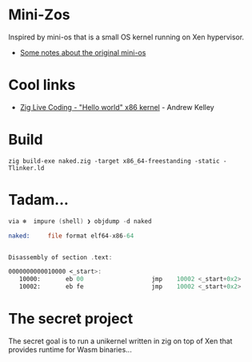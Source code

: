 # Mini-Zos

Inspired by mini-os that is a small OS kernel running on Xen hypervisor.

- [Some notes about the original mini-os](https://wiki.xenproject.org/wiki/Mini-OS-DevNotes)

# Cool links

- [Zig Live Coding - "Hello world" x86 kernel](https://vimeo.com/483928663) - Andrew Kelley

# Build

`zig build-exe naked.zig -target x86_64-freestanding -static -Tlinker.ld`

# Tadam...

```asm
via ❄️  impure (shell) ❯ objdump -d naked

naked:     file format elf64-x86-64


Disassembly of section .text:

0000000000010000 <_start>:
   10000:       eb 00                   jmp    10002 <_start+0x2>
   10002:       eb fe                   jmp    10002 <_start+0x2>
```

# The secret project

The secret goal is to run a unikernel written in zig on top of Xen that provides runtime for Wasm binaries...